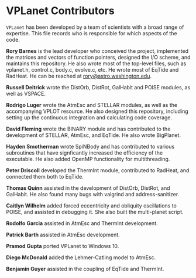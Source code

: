 # VPLanet Contributors

`VPLanet` has been developed by a team of scientists with a broad range of
expertise. This file records who is responsible for which aspects of the code.

**Rory Barnes** is the lead developer who conceived the project,
implemented the matrices and vectors of function pointers, designed
the I/O scheme, and maintains this repository. He also wrote most of the top-level files, such as vplanet.h,
control.c, body.c, evolve.c, etc. He wrote most of EqTide and RadHeat.
He can be reached at rory@astro.washington.edu.

**Russell Deitrick** wrote the DistOrb, DistRot, GalHabit and POISE modules, as
well as VSPACE.

**Rodrigo Luger** wrote the AtmEsc and STELLAR modules, as well as the accompanying
VPLOT resource. He also designed this repository, including setting up the continuous
integration and calculating code coverage.

**David Fleming** wrote the BINARY module and has contributed to the development
of STELLAR, AtmEsc, and EqTide. He also wrote BigPlanet.

**Hayden Smotherman** wrote SpiNBody and has contributed to various subroutines
that have signficantly increased the efficiency of the executable. He also added OpenMP
functionality for multithreading.

**Peter Driscoll** developed the ThermInt module, contributed to RadHeat, and
connected them both to EqTide.

**Thomas Quinn** assisted in the development of DistOrb, DistRot, and GalHabit. He
also found many bugs with valgrind and address-sanitizer.

**Caitlyn Wilhelm** added forced eccentricity and obliquity oscillations to
POISE, and assisted in debugging it. She also built the multi-planet script.

**Rodolfo Garcia** assisted in AtmEsc and ThermInt development.

**Patrick Barth** assisted in AtmEsc development.

**Pramod Gupta** ported VPLanet to Windows 10.

**Diego McDonald** added the Lehmer-Catling model to AtmEsc.

**Benjamin Guyer** assisted in the coupling of EqTide and ThermInt.
